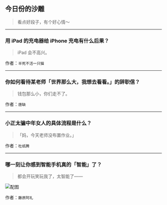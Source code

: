 ## 今日份的沙雕

> 看点好段子，有个好心情～


 
---

### 用 iPad 的充电器给 iPhone 充电有什么后果？

> iPad 会不高兴。


作者：`半死不活一只猫`

---

### 你如何看待某老师「世界那么大，我想去看看。」的辞职信？

> 钱包那么小，你们走不了。


作者：`唐缺`

---

### 小正太骗中年女人的具体流程是什么？

> 「妈，今天老师没布置作业。」


作者：`杜纸腾`

---

### 哪一刻让你感到智能手机真的「智能」了？

> 都会开玩笑玩我了，太智能了——



![配图](http://pic4.zhimg.com/b7d185a424c5f531d97dea5d303d3e13_b.jpg)


作者：`藤原阿礼`